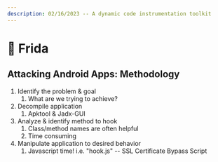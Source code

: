 ```yaml
---
description: 02/16/2023 -- A dynamic code instrumentation toolkit
---
```


# 🐙 Frida

## Attacking Android Apps: Methodology

1. Identify the problem & goal
   1. What are we trying to achieve?
2. Decompile application
   1. Apktool & Jadx-GUI
3. Analyze & identify method to hook
   1. Class/method names are often helpful
   2. Time consuming
4. Manipulate application to desired behavior
   1. Javascript time! i.e. "hook.js" -- SSL Certificate Bypass Script
